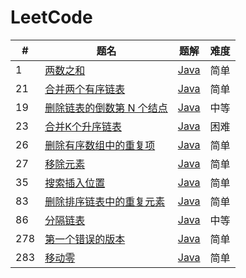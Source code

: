 LeetCode
========

| #   | 题名                                                                               | 题解                                                                           | 难度  |
|-----|----------------------------------------------------------------------------------|------------------------------------------------------------------------------|-----|
| 1   | [两数之和](https://leetcode.cn/problems/two-sum/)                                    | [Java](java/src/array/twoSum/Solution.java)                                  | 简单  |
| 21  | [合并两个有序链表](https://leetcode.cn/problems/merge-two-sorted-lists/)                 | [Java](java/src/linkedlist/mergeTwoSortedLists/Solution.java)                | 简单  |
| 19  | [删除链表的倒数第 N 个结点](https://leetcode.cn/problems/remove-nth-node-from-end-of-list/) | [Java](java/src/linkedlist/removeNthNodeFromEndOfList/Solution.java)         | 中等  |
| 23  | [合并K个升序链表](https://leetcode.cn/problems/merge-k-sorted-lists/)                   | [Java](java/src/linkedlist/mergeKSortedLists/Solution.java)                  | 困难  |
| 26  | [删除有序数组中的重复项](https://leetcode.cn/problems/remove-duplicates-from-sorted-array/) | [Java](java/src/array/removeDuplicatesFromSortedArray/Solution.java)         | 简单  |
| 27  | [移除元素](https://leetcode.cn/problems/remove-element/)                             | [Java](java/src/array/removeElement/Solution.java)                           | 简单  |
| 35  | [搜索插入位置](https://leetcode.cn/problems/search-insert-position/)                   | [Java](java/src/binarysearch/searchInsertPosition/SearchInsertPosition.java) | 简单  |
| 83  | [删除排序链表中的重复元素](https://leetcode.cn/problems/remove-duplicates-from-sorted-list/) | [Java](java/src/linkedlist/removeDuplicatesFromSortedList/Solution.java)     | 简单  |
| 86  | [分隔链表](https://leetcode.cn/problems/partition-list/)                             | [Java](java/src/linkedlist/partitionList/Solution.java)                      | 中等  |
| 278 | [第一个错误的版本](https://leetcode.cn/problems/first-bad-version/)                      | [Java](java/src/binarysearch/firstBadVersion/FirstBadVersion.java)           | 简单  |
| 283 | [移动零](https://leetcode.cn/problems/move-zeroes/)                                 | [Java](java/src/array/moveZeroes/Solution.java)                              | 简单  |

